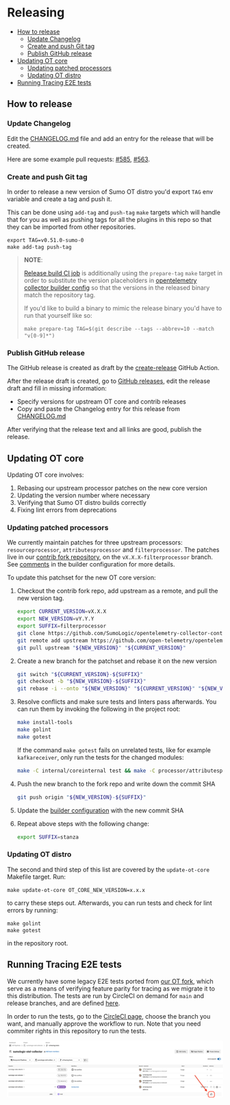 # Releasing

- [How to release](#how-to-release)
  - [Update Changelog](#update-changelog)
  - [Create and push Git tag](#create-and-push-git-tag)
  - [Publish GitHub release](#publish-github-release)
- [Updating OT core](#updating-ot-core)
  - [Updating patched processors](#updating-patched-processors)
  - [Updating OT distro](#updating-ot-distro)
- [Running Tracing E2E tests](#running-tracing-e2e-tests)

## How to release

### Update Changelog

Edit the [CHANGELOG.md][changelog] file and add an entry for the release that will be created.

Here are some example pull requests: [#585], [#563].

[#563]: https://github.com/SumoLogic/sumologic-otel-collector/pull/563
[#585]: https://github.com/SumoLogic/sumologic-otel-collector/pull/585

### Create and push Git tag

In order to release a new version of Sumo OT distro you'd export `TAG` env variable
and create a tag and push it.

This can be done using `add-tag` and `push-tag` `make` targets which will handle
that for you as well as pushing tags for all the plugins in this repo so that
they can be imported from other repositories.

```shell
export TAG=v0.51.0-sumo-0
make add-tag push-tag
```

> **NOTE**:
>
> [Release build CI job][release_job]
> is additionally using the `prepare-tag` `make` target in order to substitute
> the version placeholders in [opentelemetry collector builder config][builder_config]
> so that the versions in the released binary match the repository tag.
>
> If you'd like to build a binary to mimic the release binary you'd have to run
> that yourself like so:
>
> ```shell
> make prepare-tag TAG=$(git describe --tags --abbrev=10 --match "v[0-9]*")
> ```

### Publish GitHub release

The GitHub release is created as draft by the [create-release](../.github/workflows/release_builds.yml) GitHub Action.

After the release draft is created, go to [GitHub releases](https://github.com/SumoLogic/sumologic-otel-collector/releases),
edit the release draft and fill in missing information:

- Specify versions for upstream OT core and contrib releases
- Copy and paste the Changelog entry for this release from [CHANGELOG.md][changelog]

After verifying that the release text and all links are good, publish the release.

## Updating OT core

Updating OT core involves:

1. Rebasing our upstream processor patches on the new core version
1. Updating the version number where necessary
1. Verifying that Sumo OT distro builds correctly
1. Fixing lint errors from deprecations

### Updating patched processors

We currently maintain patches for three upstream processors: `resourceprocessor`, `attributesprocessor` and `filterprocessor`.
The patches live in our [contrib fork repository][contrib_fork], on the `vX.X.X-filterprocessor` branch. See [comments][builder_config]
in the builder configuration for more details.

To update this patchset for the new OT core version:

1. Checkout the contrib fork repo, add upstream as a remote, and pull the new version tag.

   ```bash
   export CURRENT_VERSION=vX.X.X
   export NEW_VERSION=vY.Y.Y
   export SUFFIX=filterprocessor
   git clone https://github.com/SumoLogic/opentelemetry-collector-contrib && cd opentelemetry-collector-contrib
   git remote add upstream https://github.com/open-telemetry/opentelemetry-collector-contrib
   git pull upstream "${NEW_VERSION}" "${CURRENT_VERSION}"
   ```

1. Create a new branch for the patchset and rebase it on the new version

   ```bash
   git switch "${CURRENT_VERSION}-${SUFFIX}"
   git checkout -b "${NEW_VERSION}-${SUFFIX}"
   git rebase -i --onto "${NEW_VERSION}" "${CURRENT_VERSION}" "${NEW_VERSION}-${SUFFIX}"
   ```

1. Resolve conflicts and make sure tests and linters pass afterwards.
   You can run them by invoking the following in the project root:

   ```bash
   make install-tools
   make golint
   make gotest
   ```

   If the command `make gotest` fails on unrelated tests, like for example `kafkareceiver`,
   only run the tests for the changed modules:

   ```bash
   make -C internal/coreinternal test && make -C processor/attributesprocessor test && make -C processor/filterprocessor test && make -C processor/resourceprocessor test
   ```

1. Push the new branch to the fork repo and write down the commit SHA

   ```bash
   git push origin "${NEW_VERSION}-${SUFFIX}"
   ```

1. Update the [builder configuration][builder_config] with the new commit SHA

1. Repeat above steps with the following change:

   ```bash
   export SUFFIX=stanza
   ```

### Updating OT distro

The second and third step of this list are covered by the `update-ot-core` Makefile target. Run:

```shell
make update-ot-core OT_CORE_NEW_VERSION=x.x.x
```

to carry these steps out.
Afterwards, you can run tests and check for lint errors by running:

```shell
make golint
make gotest
```

in the repository root.

## Running Tracing E2E tests

We currently have some legacy E2E tests ported from [our OT fork][ot_fork], which serve as a means of
verifying feature parity for tracing as we migrate it to this distribution. The tests
are run by CircleCI on demand for `main` and release branches, and are defined [here][tracing_tests].

In order to run the tests, go to the [CircleCI page][circleci], choose the branch you want, and manually
approve the workflow to run. Note that you need commiter rights in this repository to run the tests.

![Approving the workflow in CircleCI][circleci_approve]

[builder_config]: ../otelcolbuilder/.otelcol-builder.yaml
[release_job]: ../.github/workflows/release_builds.yml
[ot_fork]: https://github.com/SumoLogic/opentelemetry-collector-contrib
[tracing_tests]: ../.circleci/config.yml
[circleci]: https://app.circleci.com/pipelines/github/SumoLogic/sumologic-otel-collector
[circleci_approve]: ../images/circleci_approve_workflow.png
[contrib_fork]: https://github.com/SumoLogic/opentelemetry-collector-contrib
[changelog]: ../CHANGELOG.md

